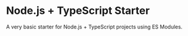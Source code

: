 # Node.js + TypeScript Starter

A very basic starter for Node.js + TypeScript projects using ES Modules.
